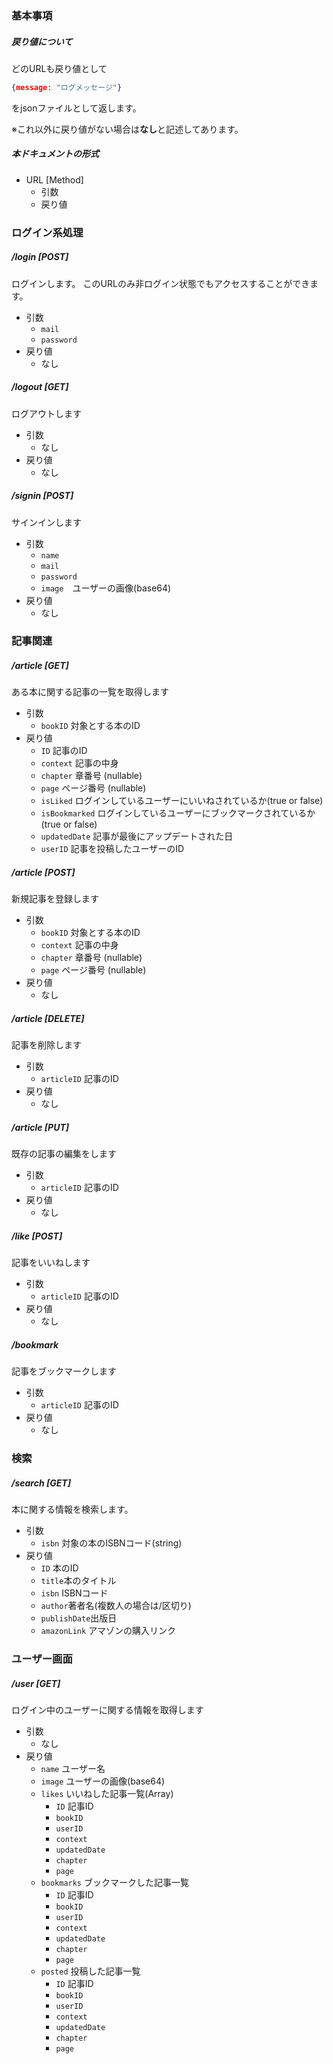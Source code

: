 ### 基本事項

##### 戻り値について

どのURLも戻り値として

```json
{message: "ログメッセージ"}
```

をjsonファイルとして返します。

※これ以外に戻り値がない場合は**なし**と記述してあります。

##### 本ドキュメントの形式

- URL [Method]
    - 引数
    - 戻り値

### ログイン系処理

##### /login [POST]

ログインします。
このURLのみ非ログイン状態でもアクセスすることができます。

- 引数
    - `mail`
    - `password`
- 戻り値
    - なし

##### /logout [GET]

ログアウトします

- 引数
  - なし
- 戻り値
  - なし

##### /signin [POST]

サインインします

- 引数
  - `name`
  - `mail`
  - `password`
  - `image`　ユーザーの画像(base64)
- 戻り値
  - なし

### 記事関連

##### /article [GET]

 ある本に関する記事の一覧を取得します

- 引数
  - `bookID` 対象とする本のID
- 戻り値
  - `ID` 記事のID
  - `context` 記事の中身 
  - `chapter` 章番号 (nullable)
  - `page` ページ番号 (nullable)
  - `isLiked` ログインしているユーザーにいいねされているか(true or false)
  - `isBookmarked` ログインしているユーザーにブックマークされているか(true or false)
  - `updatedDate` 記事が最後にアップデートされた日
  - `userID` 記事を投稿したユーザーのID

##### /article [POST]

新規記事を登録します

- 引数
  - `bookID` 対象とする本のID
  - `context` 記事の中身
  - `chapter` 章番号 (nullable)
  - `page` ページ番号 (nullable)
- 戻り値
  - なし

##### /article [DELETE]

記事を削除します

- 引数
  - `articleID` 記事のID
- 戻り値
  - なし

##### /article [PUT]

既存の記事の編集をします

- 引数
  - `articleID` 記事のID
- 戻り値
  - なし

##### /like [POST]

記事をいいねします

- 引数
  - `articleID` 記事のID
- 戻り値
  - なし

##### /bookmark

記事をブックマークします

- 引数
  - `articleID` 記事のID
- 戻り値
  - なし

### 検索

##### /search [GET]

本に関する情報を検索します。

- 引数
  - `isbn` 対象の本のISBNコード(string)
- 戻り値
  - `ID` 本のID
  - `title`本のタイトル
  - `isbn` ISBNコード
  - `author`著者名(複数人の場合は/区切り)
  - `publishDate`出版日
  - `amazonLink` アマゾンの購入リンク

### ユーザー画面

##### /user [GET]

ログイン中のユーザーに関する情報を取得します

- 引数
  -  なし
- 戻り値
  - `name` ユーザー名
  - `image` ユーザーの画像(base64)
  - `likes` いいねした記事一覧(Array)
    - `ID` 記事ID
    - `bookID`
    - `userID`
    - `context`
    - `updatedDate`
    - `chapter`
    - `page`
  - `bookmarks` ブックマークした記事一覧
    - `ID` 記事ID
    - `bookID`
    - `userID`
    - `context`
    - `updatedDate`
    - `chapter`
    - `page`
  - `posted` 投稿した記事一覧
    - `ID` 記事ID
    - `bookID`
    - `userID`
    - `context`
    - `updatedDate`
    - `chapter`
    - `page`
